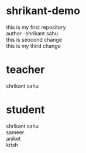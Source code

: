 # shrikant-demo
this is my first repository
<br>
author -shrikant sahu 
<br>
this is seocond change
<br>
this is my third change<br>

# teacher
shrikant sahu

# student
shrikant sahu
<br>
sameer
<br>
aniket
<br>
krish